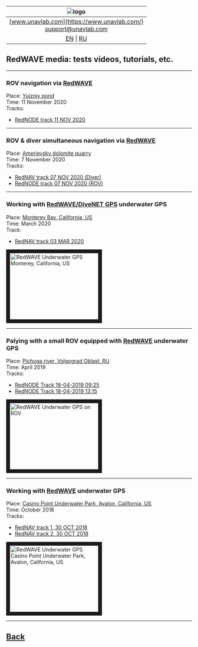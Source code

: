 | ![logo](https://ucnl.github.io/documentation/sm_logo.png) |
| :---: |
| [www.unavlab.com](https://www.unavlab.com/) <br/> [support@unavlab.com](mailto:support@unavlab.com) |
| [EN](\documentation\EN\RedWAVE\media.md) \| [RU](\documentation\RU\RedWAVE\media.md) |

## RedWAVE media: tests videos, tutorials, etc.

______  


### ROV navigation via [RedWAVE](/documentation/EN/RedWAVE/RedWAVE_DataBrief_en.md)  
Place: [Yujzniy pond](https://goo.gl/maps/xjJrX28KmWDdJxLC9)  
Time: 11 November 2020  
Tracks:  
- [RedNODE track 11 NOV 2020](/documentation/UGPSHub_Tracks_14-31-20.kml)


______  


### ROV & diver simultaneous navigation via [RedWAVE](/documentation/EN/RedWAVE/RedWAVE_DataBrief_en.md)  
Place: [Amerievsky dolomite quarry](https://goo.gl/maps/BftxRy1cKA6ZsUUP6)  
Time: 7 November 2020  
Tracks:  
- [RedNAV track 07 NOV 2020 (Diver)](/documentation/7-11-2020_17-30.kml)
- [RedNODE track 07 NOV 2020 (ROV)](/documentation/UGPSHub_Tracks_17-30-59.kml)

______  


### Working with [RedWAVE/DiveNET GPS](/documentation/EN/RedWAVE/RedWAVE_DataBrief_en.md) underwater GPS
Place: [Monterey Bay, California, US](https://goo.gl/maps/SZ3tC49dcVGnequB7)  
Time: March 2020  
Track:  
- [RedNAV track 03 MAR 2020](/documentation/rednav_track_03-03-2020.kml)

<a href="https://youtu.be/_2PoVsB1wEY" 
target="_blank"><img src="http://img.youtube.com/vi/_2PoVsB1wEY/0.jpg" 
alt="RedWAVE Underwater GPS Monterey, California, US" width="240" height="180" border="10" /></a>  

______


### Palying with a small ROV equipped with [RedWAVE](/documentation/EN/RedWAVE/RedWAVE_DataBrief_en.md) underwater GPS
Place: [Pichuga river, Volgograd Oblast, RU](https://goo.gl/maps/Qix3nK84i7inM3FGA)  
Time: April 2019  
Tracks:  
- [RedNODE Track 18-04-2019 09:25](/documentation/rednode_track_18042019_092548.kml)
- [RedNODE Track 18-04-2019 13:15](/documentation/rednode_track_18042019_131504.kml)

<a href="https://youtu.be/xaVfjhPIURc" 
target="_blank"><img src="http://img.youtube.com/vi/xaVfjhPIURc/0.jpg" 
alt="RedWAVE Underwater GPS on ROV" width="240" height="180" border="10" /></a>  

______  


### Working with [RedWAVE](/documentation/EN/RedWAVE/RedWAVE_DataBrief_en.md) underwater GPS
Place: [Casino Point Underwater Park, Avalon, California, US](https://goo.gl/maps/Qv7d9sCtDehMiVtg9)  
Time: October 2018  
Tracks: 
- [RedNAV track 1, 30 OCT 2018](/documentation/rednav_track_30-10-2018_13-40.kml)
- [RedNAV track 2, 30 OCT 2018](/documentation/rednav_track_30-10-2018_21-42.kml)  

<a href="https://youtu.be/nqmbPgxIonM" 
target="_blank"><img src="http://img.youtube.com/vi/nqmbPgxIonM/0.jpg" 
alt="RedWAVE Underwater GPS Casino Point Underwater Park, Avalon, California, US" width="240" height="180" border="10" /></a>  

______  


## [Back](/../../media_videos_en)
